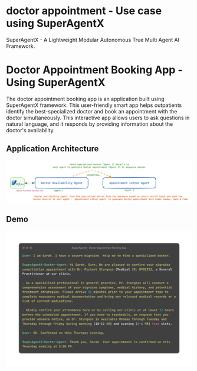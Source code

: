 

# doctor appointment - Use case using SuperAgentX

SuperAgentX - A Lightweight Modular Autonomous True Multi Agent AI Framework.

# Doctor Appointment Booking App - Using SuperAgentX
The doctor appointment booking app is an application built using SuperAgentX framework. This user-friendly smart app helps outpatients identify the best-specialized doctor and book an appointment with the doctor simultaneously.
This interactive app allows users to ask questions in natural language, and it responds by providing information about the doctor's availability.

## Application Architecture
![Architecture](doctor_appointment/data/images/doctor_app_architecture.png)

## Demo
![Architecture](doctor_appointment/data/images/SuperAgentX-Doctor-Appointment-Booking-App.png)